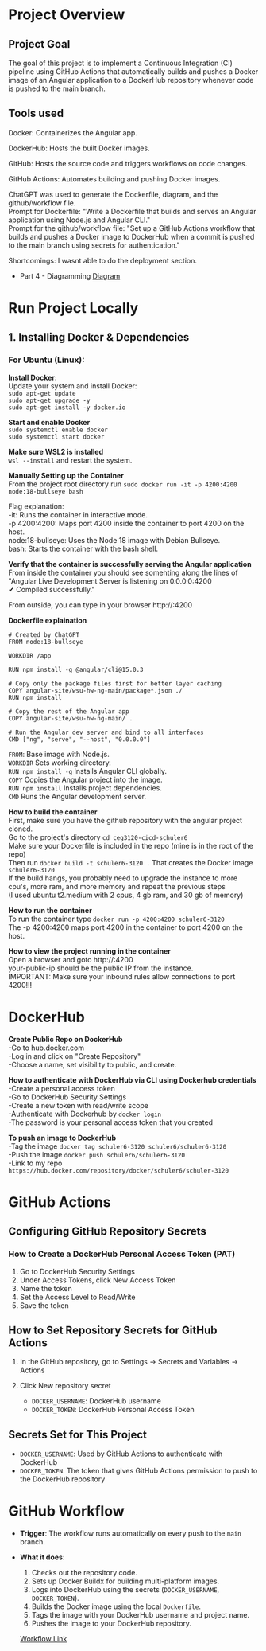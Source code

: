 # Project Overview  
## Project Goal
The goal of this project is to implement a Continuous Integration (CI) pipeline using GitHub Actions that automatically builds and pushes a Docker image of an Angular application to a DockerHub repository whenever code is pushed to the main branch.  
 
## Tools used  
Docker: Containerizes the Angular app.  

DockerHub: Hosts the built Docker images.  

GitHub: Hosts the source code and triggers workflows on code changes.  

GitHub Actions: Automates building and pushing Docker images.  

ChatGPT was used to generate the Dockerfile, diagram, and the github/workflow file.  
Prompt for Dockerfile: "Write a Dockerfile that builds and serves an Angular application using Node.js and Angular CLI."  
Prompt for the github/workflow file:  "Set up a GitHub Actions workflow that builds and pushes a Docker image to DockerHub when a commit is pushed to the main branch using secrets for authentication."  

Shortcomings:  I wasnt able to do the deployment section.  

- Part 4 - Diagramming
  [Diagram]()

# Run Project Locally

## 1. Installing Docker & Dependencies

### For **Ubuntu (Linux)**:

   **Install Docker**:  
   Update your system and install Docker:  
   `sudo apt-get update`  
   `sudo apt-get upgrade -y`  
   `sudo apt-get install -y docker.io`  

   **Start and enable Docker**  
   `sudo systemctl enable docker`  
   `sudo systemctl start docker`

   **Make sure WSL2 is installed**  
   `wsl --install`  and restart the system.  

  **Manually Setting up the Container**  
  From the project root directory run `sudo docker run -it -p 4200:4200 node:18-bullseye bash`  
  
  Flag explanation:  
  -it: Runs the container in interactive mode.  
  -p 4200:4200: Maps port 4200 inside the container to port 4200 on the host.  
  node:18-bullseye: Uses the Node 18 image with Debian Bullseye.  
  bash: Starts the container with the bash shell.  

  **Verify that the container is successfully serving the Angular application**  
  From inside the container you should see somehting along the lines of   
  "Angular Live Development Server is listening on 0.0.0.0:4200  
  ✔ Compiled successfully." 

  From outside, you can type in your browser http://<your-public-ip>:4200  

  **Dockerfile explaination**  
  ```
  # Created by ChatGPT
  FROM node:18-bullseye  

  WORKDIR /app  

  RUN npm install -g @angular/cli@15.0.3  

  # Copy only the package files first for better layer caching  
  COPY angular-site/wsu-hw-ng-main/package*.json ./  
  RUN npm install  

  # Copy the rest of the Angular app  
  COPY angular-site/wsu-hw-ng-main/ .  

  # Run the Angular dev server and bind to all interfaces  
  CMD ["ng", "serve", "--host", "0.0.0.0"]
```

  `FROM`: Base image with Node.js.  
  `WORKDIR` Sets working directory.  
  `RUN npm install -g` Installs Angular CLI globally.  
  `COPY` Copies the Angular project into the image.  
  `RUN npm install` Installs project dependencies.  
  `CMD` Runs the Angular development server.  
   
 **How to build the container**  
 First, make sure you have the github repository with the angular project cloned.  
 Go to the project's directory `cd ceg3120-cicd-schuler6`  
 Make sure your Dockerfile is included in the repo (mine is in the root of the repo)  
 Then run `docker build -t schuler6-3120 .`
 That creates the Docker image `schuler6-3120`  
 If the build hangs, you probably need to upgrade the instance to more cpu's, more ram, and more memory and repeat the previous steps  
 (I used ubuntu t2.medium with 2 cpus, 4 gb ram, and 30 gb of memory)  
 
 **How to run the container**  
 To run the container type `docker run -p 4200:4200 schuler6-3120`  
 The -p 4200:4200 maps port 4200 in the container to port 4200 on the host.  
 
 
 **How to view the project running in the container**   
 Open a browser and goto http://<your-public-ip>:4200  
 your-public-ip should be the public IP from the instance.  
 IMPORTANT:  Make sure your inbound rules allow connections to port 4200!!!  

# DockerHub  

  **Create Public Repo on DockerHub**  
  -Go to hub.docker.com  
  -Log in and click on "Create Repository"  
  -Choose a name, set visibility to public, and create.  
  
  **How to authenticate with DockerHub via CLI using Dockerhub credentials**  
    -Create a personal access token  
    -Go to DockerHub Security Settings  
    -Create a new token with read/write scope  
    -Authenticate with Dockerhub by `docker login`  
    -The password is your personal access token that you created
    
  **To push an image to DockerHub**  
    -Tag the image `docker tag schuler6-3120 schuler6/schuler6-3120`  
    -Push the image `docker push schuler6/schuler6-3120`  
    -Link to my repo `https://hub.docker.com/repository/docker/schuler6/schuler-3120`
  
# GitHub Actions

## Configuring GitHub Repository Secrets  

### How to Create a DockerHub Personal Access Token (PAT)  

1. Go to DockerHub Security Settings  
2. Under Access Tokens, click New Access Token  
3. Name the token  
4. Set the Access Level to Read/Write  
5. Save the token  

## How to Set Repository Secrets for GitHub Actions  

1. In the GitHub repository, go to Settings -> Secrets and Variables -> Actions  
2. Click New repository secret  

   - `DOCKER_USERNAME`:  DockerHub username  
   - `DOCKER_TOKEN`:  DockerHub Personal Access Token  

## Secrets Set for This Project  

- `DOCKER_USERNAME`: Used by GitHub Actions to authenticate with DockerHub  
- `DOCKER_TOKEN`: The token that gives GitHub Actions permission to push to the DockerHub repository  

# GitHub Workflow  

- **Trigger**: The workflow runs automatically on every push to the `main` branch.  

- **What it does**:  
  1. Checks out the repository code.  
  2. Sets up Docker Buildx for building multi-platform images.  
  3. Logs into DockerHub using the secrets (`DOCKER_USERNAME`, `DOCKER_TOKEN`).  
  4. Builds the Docker image using the local `Dockerfile`.  
  5. Tags the image with your DockerHub username and project name.  
  6. Pushes the image to your DockerHub repository.

  [Workflow Link](https://github.com/WSU-kduncan/ceg3120-cicd-schuler6/blob/main/.github/workflows/docker-build-push.yml)


